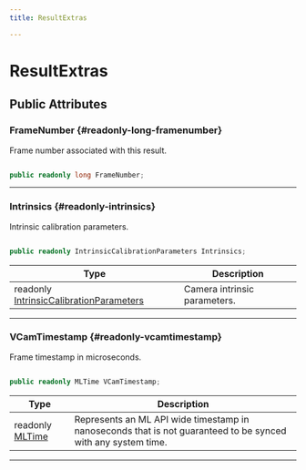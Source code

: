 ```yaml
---
title: ResultExtras

---
```


# ResultExtras










## Public Attributes

### FrameNumber {#readonly-long-framenumber}

Frame number associated with this result. 

```csharp

public readonly long FrameNumber;

```






-----------

### Intrinsics {#readonly-intrinsics}

Intrinsic calibration parameters. 

```csharp

public readonly IntrinsicCalibrationParameters Intrinsics;

```

| Type | Description  | 
|--|--|
| readonly [IntrinsicCalibrationParameters](/unity-api/api/UnityEngine.XR.MagicLeap/MLCameraBase/UnityEngine.XR.MagicLeap.MLCameraBase.IntrinsicCalibrationParameters.md) | Camera intrinsic parameters.  |





-----------

### VCamTimestamp {#readonly-vcamtimestamp}

Frame timestamp in microseconds. 

```csharp

public readonly MLTime VCamTimestamp;

```

| Type | Description  | 
|--|--|
| readonly [MLTime](/unity-api/api/UnityEngine.XR.MagicLeap/MLTime/UnityEngine.XR.MagicLeap.MLTime.md) | Represents an ML API wide timestamp in nanoseconds that is not guaranteed to be synced with any system time.  |





-----------

